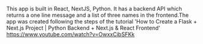 This app is built in React, NextJS, Python. It has a backend API which returns a one line message and a list of three names in the frontend.The app was created following the steps of the tutorial 'How to Create a Flask + Next.js Project | Python Backend + Next.js & React Frontend'
https://www.youtube.com/watch?v=OwxxCibSFKk
